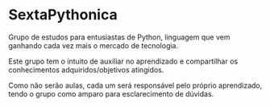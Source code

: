 # SextaPythonica
Grupo de estudos para entusiastas de Python, linguagem que vem ganhando cada vez mais o mercado de tecnologia.

Este grupo tem o intuito de auxiliar no aprendizado e compartilhar os conhecimentos adquiridos/objetivos atingidos.

Como não serão aulas, cada um será responsável pelo próprio aprendizado, tendo o grupo como amparo para esclarecimento de dúvidas.

